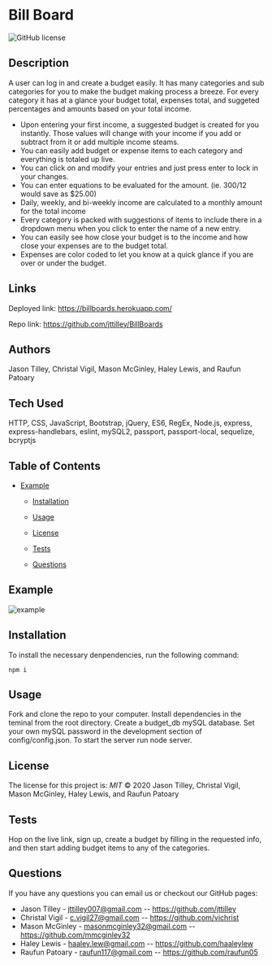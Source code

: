 # Bill Board

![GitHub license](https://img.shields.io/badge/License-MIT-blue.svg)

## Description
A user can log in and create a budget easily. It has many categories and sub categories for you to make the budget making process a breeze. For every category it has at a glance your budget total, expenses total, and suggeted percentages and amounts based on your total income. 
- Upon entering your first income, a suggested budget is created for you instantly. Those values will change with your income if you add or subtract from it or add multiple income steams.
- You can easily add budget or expense items to each category and everything is totaled up live.
- You can click on and modify your entries and just press enter to lock in your changes.
- You can enter equations to be evaluated for the amount. (ie. 300/12 would save as $25.00)
- Daily, weekly, and bi-weekly income are calculated to a monthly amount for the total income
- Every category is packed with suggestions of items to include there in a dropdown menu when you click to enter the name of a new entry. 
- You can easily see how close your budget is to the income and how close your expenses are to the budget total.
- Expenses are color coded to let you know at a quick glance if you are over or under the budget.


## Links
Deployed link: https://billboards.herokuapp.com/

Repo link: https://github.com/jttilley/BillBoards

## Authors
Jason Tilley, Christal Vigil, Mason McGinley, Haley Lewis, and Raufun Patoary

## Tech Used
HTTP, CSS, JavaScript, Bootstrap, jQuery, ES6, RegEx, Node.js, express, express-handlebars, eslint, mySQL2, passport, passport-local, sequelize, bcryptjs

## Table of Contents
* [Example](#example)
  
  
  * [Installation](#installation)
  
  * [Usage](#usage)
  
  * [License](#license)
  
  * [Tests](#tests)
  
  * [Questions](#questions)
    

## Example
![example](./public/assets/image.png)

## Installation
To install the necessary denpendencies, run the following command:
```
npm i
```

## Usage
Fork and clone the repo to your computer. Install dependencies in the teminal from the root directory. Create a budget_db mySQL database. Set your own mySQL password in the development section of config/config.json. To start the server run node server.

## License
The license for this project is: *MIT* ©  2020 Jason Tilley, Christal Vigil, Mason McGinley, Haley Lewis, and Raufun Patoary
  
## Tests
Hop on the live link, sign up, create a budget by filling in the requested info, and then start adding budget items to any of the categories.

## Questions
If you have any questions you can email us or checkout our GitHub pages: 
- Jason Tilley - jttilley007@gmail.com -- https://github.com/jttilley
- Christal Vigil - c.vigil27@gmail.com -- https://github.com/vichrist
- Mason McGinley - masonmcginley32@gmail.com -- https://github.com/mmcginley32
- Haley Lewis - haaley.lew@gmail.com -- https://github.com/haaleylew
- Raufun Patoary - raufun117@gmail.com -- https://github.com/raufun05
  

